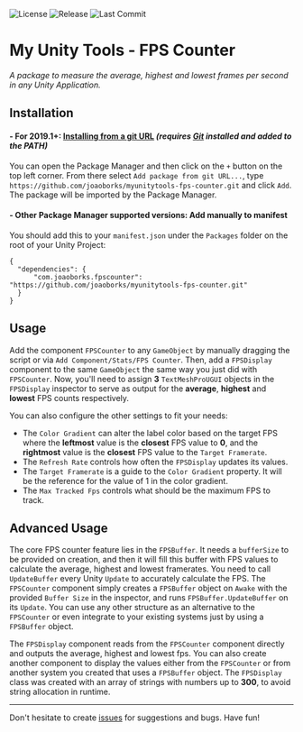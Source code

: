 ![License](https://img.shields.io/github/license/joaoborks/myunitytools-fps-counter)
![Release](https://img.shields.io/github/v/release/joaoborks/myunitytools-fps-counter?sort=semver)
![Last Commit](https://img.shields.io/github/last-commit/joaoborks/myunitytools-fps-counter)

My Unity Tools - FPS Counter
===

_A package to measure the average, highest and lowest frames per second in any Unity Application._

Installation
---

#### - For 2019.1+: [Installing from a git URL](https://docs.unity3d.com/Manual/upm-ui-giturl.html) _(requires [Git](https://git-scm.com/) installed and added to the PATH)_
You can open the Package Manager and then click on the `+` button on the top left corner. 
From there select `Add package from git URL...`, type `https://github.com/joaoborks/myunitytools-fps-counter.git` and click `Add`. 
The package will be imported by the Package Manager.

#### - Other Package Manager supported versions: Add manually to manifest
You should add this to your `manifest.json` under the `Packages` folder on the root of your Unity Project:
```
{
  "dependencies": {
	  "com.joaoborks.fpscounter": "https://github.com/joaoborks/myunitytools-fps-counter.git"
  }
}
```

Usage
---

Add the component `FPSCounter` to any `GameObject` by manually dragging the script or via `Add Component/Stats/FPS Counter`. 
Then, add a `FPSDisplay` component to the same `GameObject` the same way you just did with `FPSCounter`.
Now, you'll need to assign **3** `TextMeshProUGUI` objects in the `FPSDisplay` inspector to serve as output for the **average**, **highest** and **lowest** FPS counts respectively.

You can also configure the other settings to fit your needs:
- The `Color Gradient` can alter the label color based on the target FPS where the **leftmost** value is the **closest** FPS value to **0**, 
and the **rightmost** value is the **closest** FPS value to the `Target Framerate`.
- The `Refresh Rate` controls how often the `FPSDisplay` updates its values.
- The `Target Framerate` is a guide to the `Color Gradient` property. It will be the reference for the value of 1 in the color gradient.
- The `Max Tracked Fps` controls what should be the maximum FPS to track.

Advanced Usage
---

The core FPS counter feature lies in the `FPSBuffer`. 
It needs a `bufferSize` to be provided on creation, and then it will fill this buffer with FPS values to calculate the average, highest and lowest framerates.
You need to call `UpdateBuffer` every Unity `Update` to accurately calculate the FPS.
The `FPSCounter` component simply creates a `FPSBuffer` object on `Awake` with the provided `Buffer Size` in the inspector, 
and runs `FPSBuffer.UpdateBuffer` on its `Update`. 
You can use any other structure as an alternative to the `FPSCounter` or even integrate to your existing systems just by using a `FPSBuffer` object.

The `FPSDisplay` component reads from the `FPSCounter` component directly and outputs the average, highest and lowest fps.
You can also create another component to display the values either from the `FPSCounter` or from another system you created that uses a `FPSBuffer` object.
The `FPSDisplay` class was created with an array of strings with numbers up to **300**, to avoid string allocation in runtime.

---

Don't hesitate to create [issues](https://github.com/joaoborks/myunitytools-fps-counter/issues) for suggestions and bugs. Have fun!

